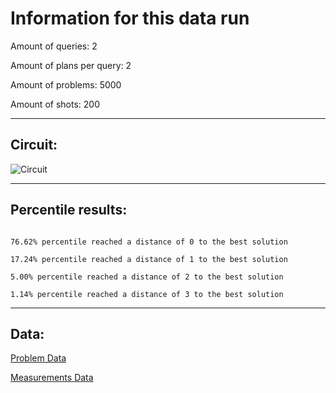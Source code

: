 # Information for this data run

Amount of queries: 2

Amount of plans per query: 2

Amount of problems: 5000

Amount of shots: 200

<hr>

## Circuit:

![Circuit](circuit.png)

<hr>

## Percentile results:

```

76.62% percentile reached a distance of 0 to the best solution

17.24% percentile reached a distance of 1 to the best solution

5.00% percentile reached a distance of 2 to the best solution

1.14% percentile reached a distance of 3 to the best solution

```

<hr>

## Data:

[Problem Data](problems.csv)

[Measurements Data](measurements.csv)

